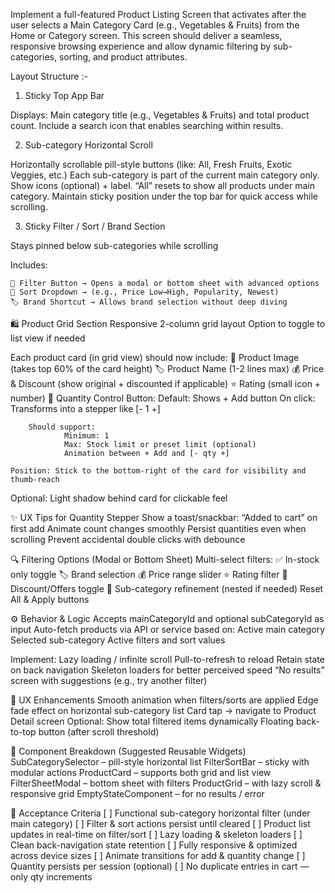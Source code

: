 Implement a full-featured Product Listing Screen that activates after the user selects a Main Category Card (e.g., Vegetables & Fruits) from the Home or Category screen. This screen should deliver a seamless, responsive browsing experience and allow dynamic filtering by sub-categories, sorting, and product attributes.


Layout Structure :-
1. Sticky Top App Bar

 Displays: Main category title (e.g., Vegetables & Fruits) and total product count.
 Include a search icon that enables searching within results.

2. Sub-category Horizontal Scroll

 Horizontally scrollable pill-style buttons (like: All, Fresh Fruits, Exotic Veggies, etc.)
 Each sub-category is part of the current main category only.
 Show icons (optional) + label.
 “All” resets to show all products under main category.
  Maintain sticky position under the top bar for quick access while scrolling.

3. Sticky Filter / Sort / Brand Section

 Stays pinned below sub-categories while scrolling

 Includes:

    🔽 Filter Button → Opens a modal or bottom sheet with advanced options
    🧠 Sort Dropdown → (e.g., Price Low→High, Popularity, Newest)
    🏷️ Brand Shortcut → Allows brand selection without deep diving

🛍️ Product Grid Section
 Responsive 2-column grid layout
 Option to toggle to list view if needed

 Each product card (in grid view) should now include:
    📸 Product Image (takes top 60% of the card height)
    🏷️ Product Name (1-2 lines max)
    💰 Price & Discount (show original + discounted if applicable)
    ⭐ Rating (small icon + number)
    🔢 Quantity Control Button:
        Default: Shows + Add button
        On click: Transforms into a stepper like [- 1 +]

        Should support:
                Minimum: 1
                Max: Stock limit or preset limit (optional)
                Animation between + Add and [- qty +]

    Position: Stick to the bottom-right of the card for visibility and thumb-reach
Optional: Light shadow behind card for clickable feel

✨ UX Tips for Quantity Stepper
    Show a toast/snackbar: “Added to cart” on first add
    Animate count changes smoothly
    Persist quantities even when scrolling
    Prevent accidental double clicks with debounce

🔍 Filtering Options (Modal or Bottom Sheet)
    Multi-select filters:
    ✅ In-stock only toggle
    🏷️ Brand selection
    💰 Price range slider
    ⭐ Rating filter
    🔖 Discount/Offers toggle
    🧩 Sub-category refinement (nested if needed)
Reset All & Apply buttons

⚙️ Behavior & Logic
    Accepts mainCategoryId and optional subCategoryId as input
    Auto-fetch products via API or service based on:
    Active main category
    Selected sub-category
    Active filters and sort values

Implement:
    Lazy loading / infinite scroll
    Pull-to-refresh to reload
    Retain state on back navigation
    Skeleton loaders for better perceived speed
    “No results” screen with suggestions (e.g., try another filter)

🎨 UX Enhancements
    Smooth animation when filters/sorts are applied
    Edge fade effect on horizontal sub-category list
    Card tap → navigate to Product Detail screen
    Optional: Show total filtered items dynamically
    Floating back-to-top button (after scroll threshold)

🧩 Component Breakdown (Suggested Reusable Widgets)
    SubCategorySelector – pill-style horizontal list
    FilterSortBar – sticky with modular actions
    ProductCard – supports both grid and list view
    FilterSheetModal – bottom sheet with filters
    ProductGrid – with lazy scroll & responsive grid
    EmptyStateComponent – for no results / error

🎯 Acceptance Criteria
    [ ] Functional sub-category horizontal filter (under main category)
    [ ] Filter & sort actions persist until cleared
    [ ] Product list updates in real-time on filter/sort
    [ ] Lazy loading & skeleton loaders
    [ ] Clean back-navigation state retention
    [ ] Fully responsive & optimized across device sizes
    [ ] Animate transitions for add & quantity change
    [ ] Quantity persists per session (optional)
    [ ] No duplicate entries in cart — only qty increments

